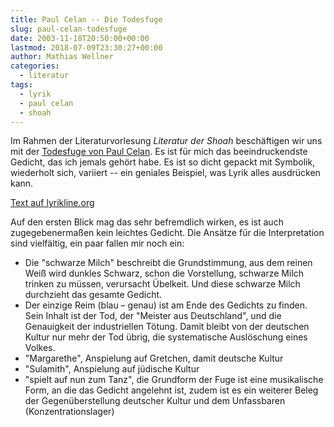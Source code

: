```yaml
---
title: Paul Celan -- Die Todesfuge
slug: paul-celan-todesfuge
date: 2003-11-18T20:50:00+00:00
lastmod: 2018-07-09T23:30:27+00:00
author: Mathias Wellner
categories:
  - literatur
tags:
  - lyrik
  - paul celan
  - shoah
---
```

Im Rahmen der Literaturvorlesung _Literatur der Shoah_ beschäftigen wir uns mit der [Todesfuge von Paul Celan](https://de.wikipedia.org/wiki/Todesfuge). Es ist für mich das beeindruckendste Gedicht, das ich jemals gehört habe. Es ist so dicht gepackt mit Symbolik, wiederholt sich, variiert -- ein geniales Beispiel, was Lyrik alles ausdrücken kann.

[Text auf lyrikline.org](http://www.lyrikline.org/en/poems/todesfuge-66#.WQjW3DekJph)

Auf den ersten Blick mag das sehr befremdlich wirken, es ist auch zugegebenermaßen kein leichtes Gedicht. Die Ansätze für die Interpretation sind vielfältig, ein paar fallen mir noch ein:

  * Die "schwarze Milch" beschreibt die Grundstimmung, aus dem reinen Weiß wird dunkles Schwarz, schon die Vorstellung, schwarze Milch trinken zu müssen, verursacht Übelkeit. Und diese schwarze Milch durchzieht das gesamte Gedicht.
  * Der einzige Reim (blau &#8211; genau) ist am Ende des Gedichts zu finden. Sein Inhalt ist der Tod, der "Meister aus Deutschland", und die Genauigkeit der industriellen Tötung. Damit bleibt von der deutschen Kultur nur mehr der Tod übrig, die systematische Auslöschung eines Volkes. 
  * "Margarethe", Anspielung auf Gretchen, damit deutsche Kultur
  * "Sulamith", Anspielung auf jüdische Kultur
  * "spielt auf nun zum Tanz", die Grundform der Fuge ist eine musikalische Form, an die das Gedicht angelehnt ist, zudem ist es ein weiterer Beleg der Gegenüberstellung deutscher Kultur und dem Unfassbaren (Konzentrationslager)